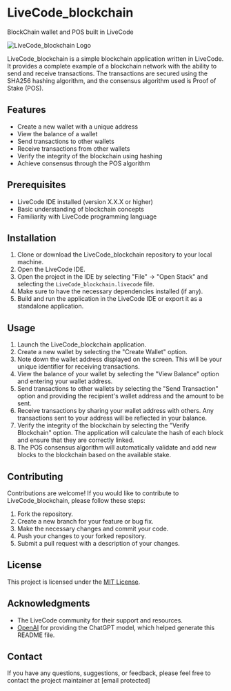 # LiveCode_blockchain
BlockChain wallet and POS built in LiveCode

![LiveCode_blockchain Logo](https://d1yjjnpx0p53s8.cloudfront.net/styles/logo-thumbnail/s3/102013/livecode_community_logo.png?itok=XcHnnVhn)

LiveCode_blockchain is a simple blockchain application written in LiveCode. It provides a complete example of a blockchain network with the ability to send and receive transactions. The transactions are secured using the SHA256 hashing algorithm, and the consensus algorithm used is Proof of Stake (POS).

## Features

- Create a new wallet with a unique address
- View the balance of a wallet
- Send transactions to other wallets
- Receive transactions from other wallets
- Verify the integrity of the blockchain using hashing
- Achieve consensus through the POS algorithm

## Prerequisites

- LiveCode IDE installed (version X.X.X or higher)
- Basic understanding of blockchain concepts
- Familiarity with LiveCode programming language

## Installation

1. Clone or download the LiveCode_blockchain repository to your local machine.
2. Open the LiveCode IDE.
3. Open the project in the IDE by selecting "File" -> "Open Stack" and selecting the `LiveCode_blockchain.livecode` file.
4. Make sure to have the necessary dependencies installed (if any).
5. Build and run the application in the LiveCode IDE or export it as a standalone application.

## Usage

1. Launch the LiveCode_blockchain application.
2. Create a new wallet by selecting the "Create Wallet" option.
3. Note down the wallet address displayed on the screen. This will be your unique identifier for receiving transactions.
4. View the balance of your wallet by selecting the "View Balance" option and entering your wallet address.
5. Send transactions to other wallets by selecting the "Send Transaction" option and providing the recipient's wallet address and the amount to be sent.
6. Receive transactions by sharing your wallet address with others. Any transactions sent to your address will be reflected in your balance.
7. Verify the integrity of the blockchain by selecting the "Verify Blockchain" option. The application will calculate the hash of each block and ensure that they are correctly linked.
8. The POS consensus algorithm will automatically validate and add new blocks to the blockchain based on the available stake.

## Contributing

Contributions are welcome! If you would like to contribute to LiveCode_blockchain, please follow these steps:

1. Fork the repository.
2. Create a new branch for your feature or bug fix.
3. Make the necessary changes and commit your code.
4. Push your changes to your forked repository.
5. Submit a pull request with a description of your changes.

## License

This project is licensed under the [MIT License](LICENSE).

## Acknowledgments

- The LiveCode community for their support and resources.
- [OpenAI](https://openai.com/) for providing the ChatGPT model, which helped generate this README file.

## Contact

If you have any questions, suggestions, or feedback, please feel free to contact the project maintainer at [email protected]
